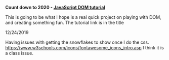 **Count down to 2020 - [JavaScript DOM tutorial](https://www.youtube.com/watch?v=_ARGxz_cU_o)**

This is going to be what I hope is a real quick project on playing with DOM, and creating something fun. 
The tutorial link is in the title 

12/24/2019

Having issues with getting the snowflakes to show once I do the css. 
https://www.w3schools.com/icons/fontawesome_icons_intro.asp
I think it is a class issue. 
